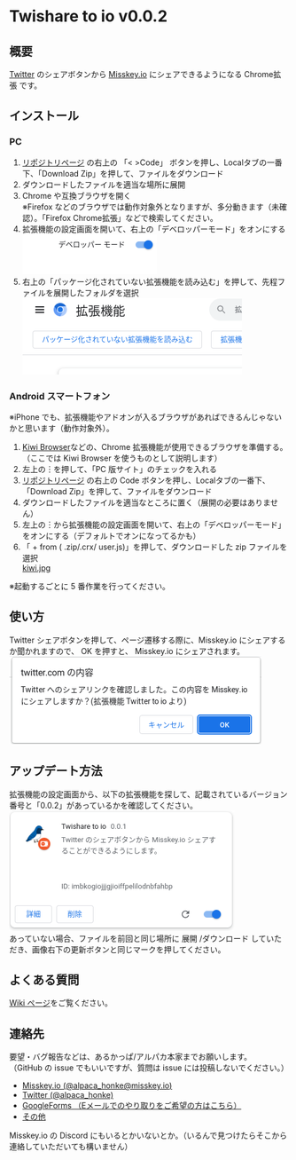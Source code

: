 # Twishare to io v0.0.2  

## 概要

[Twitter](https://twitter.com/) のシェアボタンから [Misskey.io](https://misskey.io/) にシェアできるようになる Chrome拡張 です。  

## インストール

### PC

1. [リポジトリページ](https://github.com/alpaca-honke/twishare-to-io/) の右上の 「< >Code」 ボタンを押し、Localタブの一番下、「Download Zip」を押して、ファイルをダウンロード  
1. ダウンロードしたファイルを適当な場所に展開  
1. Chrome や互換ブラウザを開く  
※Firefox などのブラウザでは動作対象外となりますが、多分動きます（未確認）。「Firefox Chrome拡張」などで検索してください。  
1. 拡張機能の設定画面を開いて、右上の「デベロッパーモード」をオンにする  
![developer.png](images/developer.png)
1. 右上の「パッケージ化されていない拡張機能を読み込む」を押して、先程ファイルを展開したフォルダを選択  
![loadext.png](images/loadext.png)

### Android スマートフォン

※iPhone でも、拡張機能やアドオンが入るブラウザがあればできるんじゃないかと思います（動作対象外）。  

1. [Kiwi Browser](https://kiwibrowser.com/)などの、Chrome 拡張機能が使用できるブラウザを準備する。（ここでは Kiwi Browser を使うものとして説明します）  
1. 左上の︙を押して、「PC 版サイト」のチェックを入れる  
1. [リポジトリページ](https://github.com/alpaca-honke/twishare-to-io/) の右上の Code ボタンを押し、Localタブの一番下、「Download Zip」を押して、ファイルをダウンロード  
1. ダウンロードしたファイルを適当なところに置く（展開の必要はありません）  
1. 左上の︙から拡張機能の設定画面を開いて、右上の「デベロッパーモード」をオンにする（デフォルトでオンになってるかも）  
1. 「 + from ( .zip/.crx/ user.js)」を押して、ダウンロードした zip ファイルを選択  
[kiwi.jpg](images/kiwi.jpg)

※起動するごとに 5 番作業を行ってください。  

## 使い方

Twitter シェアボタンを押して、ページ遷移する際に、Misskey.io にシェアするか聞かれますので、 OK を押すと、 Misskey.io にシェアされます。  
![popup.png](images/popup.png)

## アップデート方法

拡張機能の設定画面から、以下の拡張機能を探して、記載されているバージョン番号と「0.0.2」があっているかを確認してください。  
![twishare-to-io.png](images/twishare-to-io.png)  
あっていない場合、ファイルを前回と同じ場所に 展開 /ダウンロード していただき、画像右下の更新ボタンと同じマークを押してください。  

## よくある質問

[Wiki ページ](https://github.com/alpaca-honke/twishare-to-io/wiki)をご覧ください。  

## 連絡先

要望・バグ報告などは、あるかっぱ/アルパカ本家までお願いします。  
（GitHub の issue でもいいですが、質問は issue には投稿しないでください。）

- [Misskey.io (@alpaca_honke@misskey.io)](https://misskey.io/@alpaca_honke)
- [Twitter (@alpaca_honke)](https://twitter.com/alpaca_honke)
- [GoogleForms （Eメールでのやり取りをご希望の方はこちら）](https://docs.google.com/forms/d/e/1FAIpQLSdRuzAmGEqDV4RRd-70JKXD0lAHE6xjEp8Qp5-Jfut-ysQMYQ/viewform)
- [その他](https://alpaca-honke.github.io/)

Misskey.io の Discord にもいるとかいないとか。（いるんで見つけたらそこから連絡していただいても構いません）  
